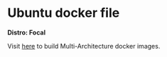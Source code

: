 # Ubuntu docker file

**Distro: Focal**

Visit [here](https://github.com/kribakarans/howto/blob/master/docker/multi-arch-image.md) to build Multi-Architecture docker images.
